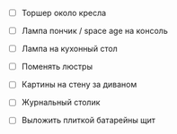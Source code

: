 - [ ] Торшер около кресла
- [ ] Лампа пончик / space age на консоль
- [ ] Лампа на кухонный стол
- [ ] Поменять люстры

- [ ] Картины на стену за диваном
- [ ] Журнальный столик
- [ ] Выложить плиткой батарейны щит